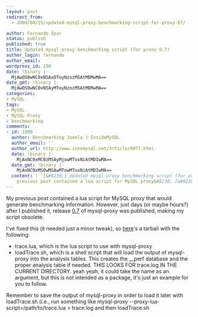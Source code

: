 ```yaml
---
layout: post
redirect_from:
  - 2009/04/15/updated-mysql-proxy-benchmarking-script-for-proxy-07/

author: Fernando Ipar
status: publish
published: true
title: Updated mysql-proxy benchmarking script (for proxy 0.7)
author_login: fernando
author_email: 
wordpress_id: 150
date: !binary |-
  MjAwOS0wNC0xNSAxOToyNzozMSAtMDMwMA==
date_gmt: !binary |-
  MjAwOS0wNC0xNSAyMToyNzozMSAtMDMwMA==
categories:
- MySQL
tags:
- MySQL
- MySQL-Proxy
- Benchmarking
comments:
- id: 1998
  author: Benchmarking Joomla | InsideMySQL
  author_email: ''
  author_url: http://www.innomysql.net/article/9977.html
  date: !binary |-
    MjAxNC0xMC0zMSAyMjowMToxNiAtMDIwMA==
  date_gmt: !binary |-
    MjAxNC0xMS0wMSAwMTowMToxNiAtMDIwMA==
  content: ! '[&#8230;] Updated mysql-proxy benchmarking script (for proxy 0.7)  My
    previous post contained a lua script for MySQL proxy&#8230; [&#8230;]'
---
```

<p>My previous post contained a lua script for MySQL proxy that would generate benchmarking information. However, just days (or maybe hours?) after I published it, release <a title="MySQL Proxy at Launchpad" href="https://launchpad.net/mysql-proxy">0.7</a> of mysql-proxy was published,  making my script obsolete.</p>
<p>I've fixed this (it needed just a minor tweak), so <a title="MySQL Proxy lua benchmarking script" href="http://fernandoipar.com/mysql-proxy-lua-benchmark.tar.bz2">here</a>'s a tarball with the following:</p>
<ul>
<li>trace.lua, which is the lua script to use with mysql-proxy</li>
<li>loadTrace.sh, which is a shell script that will load the output of mysql-proxy into the analysis tables. This creates the __perf database and the proper analysis table if needed. THIS LOOKS FOR trace.log IN THE CURRENT DIRECTORY. yeah yeah, it could take the name as an argument, but this is not intended as a package, it's just an example for you to follow.</li>
</ul>
<p>Remember to save the output of mysql-proxy in order to load it later with loadTrace.sh (i.e., run something like mysql-proxy --proxy-lua-script=/path/to/trace.lua &gt; trace.log and then loadTrace.sh</p>
